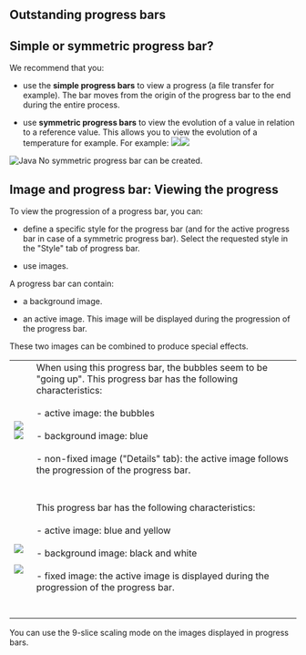 
## Outstanding progress bars
			



<a name="NOTE1"></a>
<a name="NOTE1_1"></a>


## Simple or symmetric progress bar?
<a name="simple_symmetric_progress_bar_ELTTEXTE000111"></a>
We recommend that you:

- use the **simple progress bars** to view a progress (a file transfer for example). The bar moves from the origin of the progress bar to the end during the entire process.

- use **symmetric progress bars** to view the evolution of a value in relation to a reference value. This allows you to view the evolution of a temperature for example. For example:
	![](https://doc.pcsoft.fr/en-US/images/image.awp?langid=3&name=Jauge_Sym1.GIF)![](https://doc.pcsoft.fr/en-US/images/image.awp?langid=3&name=Jauge_Sym2.GIF)




![Java](https://doc.pcsoft.fr/ext/images/us/JAVA.png) No symmetric progress bar can be created.

<a name="NOTE2"></a>
<a name="NOTE2_1"></a>


## Image and progress bar: Viewing the progress
<a name="image_and_progress_bar_viewing_the_progress_ELTTEXTE000135"></a>
To view the progression of a progress bar, you can:

- define a specific style for the progress bar (and for the active progress bar in case of a symmetric progress bar). Select the requested style in the "Style" tab of progress bar.

- use images.




A progress bar can contain:

- a background image.

- an active image. This image will be displayed during the progression of the progress bar.




These two images can be combined to produce special effects.


|   |   |
| --- | --- |
| ![](https://doc.pcsoft.fr/en-US/images/image.awp?langid=3&name=JaugeBulle1.GIF)![](https://doc.pcsoft.fr/en-US/images/image.awp?langid=3&name=JaugeBulle2.GIF) | When using this progress bar, the bubbles seem to be "going up". This progress bar has the following characteristics:<br><br>- active image: the bubbles<br><br>- background image: blue<br><br>- non-fixed image ("Details" tab): the active image follows the progression of the progress bar.<br><br><br> |
| ![](https://doc.pcsoft.fr/en-US/images/image.awp?langid=3&name=JaugeProgression1.GIF)<br><br>![](https://doc.pcsoft.fr/en-US/images/image.awp?langid=3&name=JaugeBulle2.GIF) | This progress bar has the following characteristics:<br><br>- active image: blue and yellow<br><br>- background image: black and white<br><br>- fixed image: the active image is displayed during the progression of the progress bar.<br><br><br> |

You can use the 9-slice scaling mode on the images displayed in progress bars.


